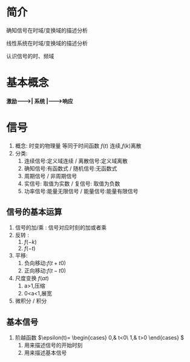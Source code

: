# 简介

确知信号在时域/变换域的描述分析

线性系统在时域/变换域的描述分析

认识信号的时、频域



# 基本概念

#### 激励--->|  系统  |--->响应


# 信号
1. 概念: 时变的物理量 等同于时间函数  $f(t)$ 连续,$f(k)$离散
2. 分类: 
   1. 连续信号:定义域连续 / 离散信号:定义域离散
   2. 确知信号:有函数式 / 随机信号:无函数式
   3. 周期信号 / 非周期信号
   4. 实信号: 取值为实数 / 复信号: 取值为负数
   5. 功率信号:能量无限信号 / 能量信号:能量有限信号

## 信号的基本运算

1. 信号的加/乘 : 信号对应时刻的加或者乘
2. 反转 : 
    1. $f(-k)$
    2. $f(-t)$
3. 平移: 
    1. 负向移动:$f(t+t0)$ 
    2. 正向移动:$f(t-t0)$ 
4. 尺度变换 $f(at)$
    1. a>1,压缩
    2. 0<a<1,展宽
5. 微积分 / 积分


## 基本信号

1. 阶越函数 
$\epsilon(t)=
    \begin{cases}
    0,& t<0\\
    1,& t>0
    \end{cases}
$
    1. 用来描述信号的开始时刻
    2. 用来描述基本信号

